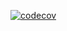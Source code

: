 [![codecov](https://codecov.io/gh/Arden144/discord-announcer/branch/master/graph/badge.svg?token=5GFK70TQ9Q)](https://codecov.io/gh/Arden144/discord-announcer)
